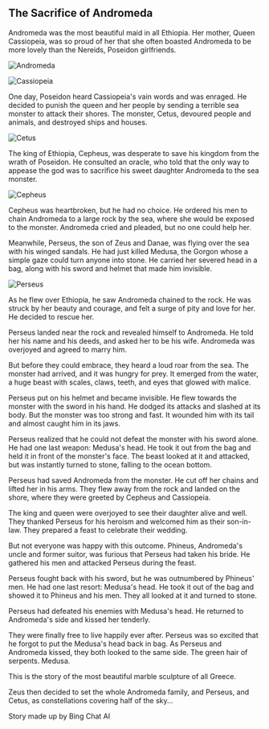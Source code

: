 ## The Sacrifice of Andromeda

Andromeda was the most beautiful maid in all Ethiopia. Her mother, Queen Cassiopeia, was so proud of her that she often boasted Andromeda to be more lovely than the Nereids, Poseidon girlfriends.

![Andromeda](Andromeda.png)

![Cassiopeia](Cassiopeia.png)

One day, Poseidon heard Cassiopeia's vain words and was enraged. He decided to punish the queen and her people by sending a terrible sea monster to attack their shores. The monster, Cetus, devoured people and animals, and destroyed ships and houses.

![Cetus](Cetus.png)

The king of Ethiopia, Cepheus, was desperate to save his kingdom from the wrath of Poseidon. He consulted an oracle, who told that the only way to appease the god was to sacrifice his sweet daughter Andromeda to the sea monster.

![Cepheus](Cepheus.png)

Cepheus was heartbroken, but he had no choice. He ordered his men to chain Andromeda to a large rock by the sea, where she would be exposed to the monster. Andromeda cried and pleaded, but no one could help her.

Meanwhile, Perseus, the son of Zeus and Danae, was flying over the sea with his winged sandals. He had just killed Medusa, the Gorgon whose a simple gaze could turn anyone into stone. He carried her severed head in a bag, along with his sword and helmet that made him invisible.

![Perseus](Perseus.png)

As he flew over Ethiopia, he saw Andromeda chained to the rock. He was struck by her beauty and courage, and felt a surge of pity and love for her. He decided to rescue her.

Perseus landed near the rock and revealed himself to Andromeda. He told her his name and his deeds, and asked her to be his wife. Andromeda was overjoyed and agreed to marry him.

But before they could embrace, they heard a loud roar from the sea. The monster had arrived, and it was hungry for prey. It emerged from the water, a huge beast with scales, claws, teeth, and eyes that glowed with malice.

Perseus put on his helmet and became invisible. He flew towards the monster with the sword in his hand. He dodged its attacks and slashed at its body. But the monster was too strong and fast. It wounded him with its tail and almost caught him in its jaws.

Perseus realized that he could not defeat the monster with his sword alone. He had one last weapon: Medusa's head. He took it out from the bag and held it in front of the monster's face. The beast looked at it and attacked, but was instantly turned to stone, falling to the ocean bottom.

Perseus had saved Andromeda from the monster. He cut off her chains and lifted her in his arms. They flew away from the rock and landed on the shore, where they were greeted by Cepheus and Cassiopeia.

The king and queen were overjoyed to see their daughter alive and well. They thanked Perseus for his heroism and welcomed him as their son-in-law. They prepared a feast to celebrate their wedding.

But not everyone was happy with this outcome. Phineus, Andromeda's uncle and former suitor, was furious that Perseus had taken his bride. He gathered his men and attacked Perseus during the feast.

Perseus fought back with his sword, but he was outnumbered by Phineus' men. He had one last resort: Medusa's head. He took it out of the bag and showed it to Phineus and his men. They all looked at it and turned to stone.

Perseus had defeated his enemies with Medusa's head. He returned to Andromeda's side and kissed her tenderly.

They were finally free to live happily ever after. Perseus was so excited that he forgot to put the Medusa's head back in bag. As Perseus and Andromeda kissed, they both looked to the same side. The green hair of serpents. Medusa. 

This is the story of the most beautiful marble sculpture of all Greece. 

Zeus then decided to set the whole Andromeda family, and Perseus, and Cetus, as constellations covering half of the sky...

Story made up by Bing Chat AI
